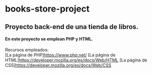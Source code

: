 # books-store-project

## Proyecto back-end de una tienda de libros.

#### En este proyecto se emplean PHP y HTML.

Recursos empleados:<br>
[La página de PHP]https://www.php.net/
[La página de HTML]https://developer.mozilla.org/es/docs/Web/HTML
[La página de CSS]https://developer.mozilla.org/es/docs/Web/CSS

